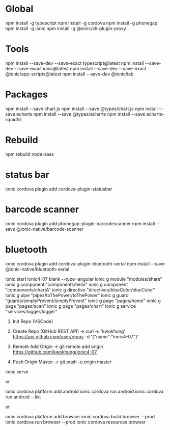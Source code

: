 # Global
npm install -g typescript
npm install -g cordova
npm install -g phonegap
npm install -g ionic
npm install -g @ionic/cli-plugin-proxy

# Tools
npm install --save-dev --save-exact typescript@latest
npm install --save-dev --save-exact ionic@latest
npm install --save-dev --save-exact @ionic/app-scripts@latest
npm install --save-dev @ionic/lab

# Packages
npm install --save chart.js
npm install --save @types/chart.js
npm install --save echarts
npm install --save @types/echarts
npm install --save echarts-liquidfill

# Rebuild
npm rebuild node-sass

# status bar
ionic cordova plugin add cordova-plugin-statusbar

# barcode scanner
ionic cordova plugin add phonegap-plugin-barcodescanner
npm install --save @ionic-native/barcode-scanner

# bluetooth
ionic cordova plugin add cordova-plugin-bluetooth-serial
npm install --save @ionic-native/bluetooth-serial

ionic start ionic4-07 blank --type=angular
ionic g module "modules/share"
ionic g component "components/hello"
ionic g component "components/chartA"
ionic g directive "directives/blueColor/blueColor"
ionic g pipe "pipes/toThePower/toThePower"
ionic g guard "guards/simplyPrevent/simplyPrevent"
ionic g page "pages/home"
ionic g page "pages/scan"
ionic g page "pages/chart"
ionic g service "services/logger/logger"

1. Init Repo (VSCode)

2. Create Repo (GitHub REST API)
-> curl -u 'kwokhung' https://api.github.com/user/repos -d '{"name":"ionic4-07"}'

3. Remote Add Origin
-> git remote add origin https://github.com/kwokhung/ionic4-07

4. Push Origin Master
-> git push -u origin master

ionic serve

or

ionic cordova platform add android
ionic cordova run android
ionic cordova run android --list

or

ionic cordova platform add browser
ionic cordova build browser --prod
ionic cordova run browser --prod
ionic cordova resources browser
